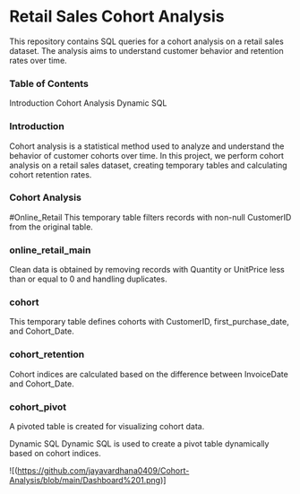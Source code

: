 # Retail Sales Cohort Analysis
This repository contains SQL queries for a cohort analysis on a retail sales dataset. The analysis aims to understand customer behavior and retention rates over time.

### Table of Contents
Introduction
Cohort Analysis
Dynamic SQL

### Introduction
Cohort analysis is a statistical method used to analyze and understand the behavior of customer cohorts over time. In this project, we perform cohort analysis on a retail sales dataset, creating temporary tables and calculating cohort retention rates.

### Cohort Analysis
#Online_Retail
This temporary table filters records with non-null CustomerID from the original table.

### online_retail_main
Clean data is obtained by removing records with Quantity or UnitPrice less than or equal to 0 and handling duplicates.

### cohort
This temporary table defines cohorts with CustomerID, first_purchase_date, and Cohort_Date.

### cohort_retention
Cohort indices are calculated based on the difference between InvoiceDate and Cohort_Date.

### cohort_pivot
A pivoted table is created for visualizing cohort data.

Dynamic SQL
Dynamic SQL is used to create a pivot table dynamically based on cohort indices.

![(https://github.com/jayavardhana0409/Cohort-Analysis/blob/main/Dashboard%201.png)]

